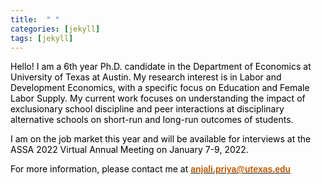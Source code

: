 ```yaml
---
title:  " "
categories: [jekyll]
tags: [jekyll]
---
```

<p><font color="#000000"> Hello! I am a 6th year Ph.D. candidate in the Department of Economics at University of Texas at Austin. My research interest is in Labor and Development Economics, with a specific focus on Education and Female Labor Supply. My current work focuses on understanding the impact of exclusionary school discipline and peer interactions at disciplinary alternative schools on short-run and long-run outcomes of students.

I am on the job market this year and will be available for interviews at the ASSA 2022 Virtual Annual Meeting on January 7-9, 2022.

<p style="color:#000000;">For more information, please contact me at  <a href="mailto:{{ site.author.email }}" title="Email {{ site.author.email }}" target="_blank"><b><font face="Arial" color="#C35900">anjali.priya@utexas.edu</font></b></a></p>
